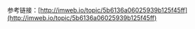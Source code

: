 参考链接：[http://imweb.io/topic/5b6136a06025939b125f45ff](http://imweb.io/topic/5b6136a06025939b125f45ff)

